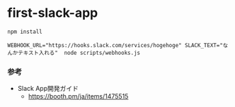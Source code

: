 # first-slack-app

`npm install`

`WEBHOOK_URL="https://hooks.slack.com/services/hogehoge" SLACK_TEXT="なんかテキスト入れる"  node scripts/webhooks.js`

### 参考

- Slack App開発ガイド
  - https://booth.pm/ja/items/1475515
